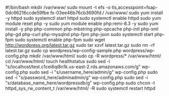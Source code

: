 #!/bin/bash
mkdir /var/www/
sudo mount -t efs -o tls,accesspoint=fsap-0dc66216ccde59fbe fs-03ee46b76cb3690fd:/ /var/www/
sudo yum install -y httpd 
sudo systemctl start httpd
sudo systemctl enable httpd
sudo yum module reset php -y
sudo yum module enable php:remi-8.3 -y
sudo yum install -y php php-common php-mbstring php-opcache php-intl php-xml php-gd php-curl php-mysqlnd php-fpm php-json
sudo systemctl start php-fpm
sudo systemctl enable php-fpm
sudo wget http://wordpress.org/latest.tar.gz
sudo tar xzvf latest.tar.gz
sudo rm -rf latest.tar.gz
sudo cp wordpress/wp-config-sample.php wordpress/wp-config.php
mkdir /var/www/html/
sudo cp -R wordpress/* /var/www/html/
cd /var/www/html/
touch healthstatus
sudo sed -i "s/localhost/test.c1cei6qi8n1k.us-east-2.rds.amazonaws.com/g" wp-config.php 
sudo sed -i "s/username_here/admin/g" wp-config.php 
sudo sed -i "s/password_here/adminadmin/g" wp-config.php 
sudo sed -i "s/database_name_here/wordpressdb/g" wp-config.php 
sudo chcon -t httpd_sys_rw_content_t /var/www/html/ -R
sudo systemctl restart httpd










